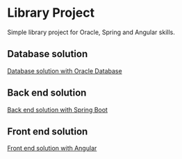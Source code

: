# Library Project

Simple library project for Oracle, Spring and Angular skills.

## Database solution

[Database solution with Oracle Database](https://github.com/karianov/library-project/tree/main/db)

## Back end solution

[Back end solution with Spring Boot](https://github.com/karianov/library-project/tree/main/library-api)

## Front end solution

[Front end solution with Angular](https://github.com/karianov/library-project/tree/main/library-app)
